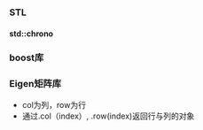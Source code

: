 ### STL
#### std::chrono
### boost库


### Eigen矩阵库
- col为列，row为行
- 通过.col（index）, .row(index)返回行与列的对象
